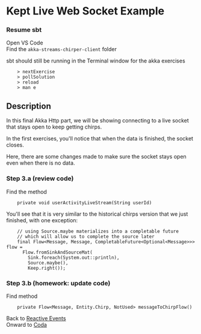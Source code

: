 # Kept Live Web Socket Example

### Resume sbt 

Open VS Code  
Find the `akka-streams-chirper-client` folder

sbt should still be running in the Terminal window for the akka exercises 

        > nextExercise
        > pollSolution
        > reload
        > man e 

## Description

In this final Akka Http part, we will be showing connecting to a live socket that stays open to keep getting chirps. 

In the first exercises, you'll notice that when the data is finished, the socket closes.

Here, there are some changes made to make sure the socket stays open even when there is no data.

### Step 3.a (review code)

Find the method 

        private void userActivityLiveStream(String userId)

You'll see that it is very similar to the historical chirps version that we just finished, with one exception:

        // using Source.maybe materializes into a completable future
        // which will allow us to complete the source later
        final Flow<Message, Message, CompletableFuture<Optional<Message>>> flow =
          Flow.fromSinkAndSourceMat(
            Sink.foreach(System.out::println),
            Source.maybe(),
            Keep.right());

### Step 3.b (homework: update code)

Find method 

        private Flow<Message, Entity.Chirp, NotUsed> messageToChirpFlow()

  
Back to [Reactive Events](ReactiveEventSource.md)  
Onward to [Coda](README.md#in-summary)
